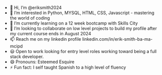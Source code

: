 - 👋 Hi, I’m @eriksmith2024
- 👀 I’m interested in Python, MYSQL, HTML, CSS, Javascript - mastering the world of coding
- 🌱 I’m currently learning on a 12 week bootcamp with Skills City
- 💞️ I’m looking to collaborate on low level projects to build my profile after my current course ends in August 2024
- 📫 Reach me on my linkedin profile linkedin.com/in/erik-smith-ba-ma-mcipd
- 😃 Open to work looking for entry level roles working toward being a full stack developer. 
- 😄 Pronouns: Esteemed Esquire
- ⚡ Fun fact: I self taught Spanish to a high level of fluency 

